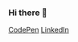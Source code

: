 ### Hi there 👋

[CodePen](https://codepen.io/zehrabekar)
[LinkedIn](https://www.linkedin.com/in/zehra-bekar-0b3855235/)

